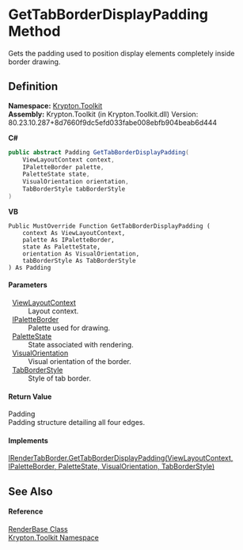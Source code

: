 # GetTabBorderDisplayPadding Method


Gets the padding used to position display elements completely inside border drawing.



## Definition
**Namespace:** <a href="79d2eac2-21f4-54ff-7552-b20c33c30600.md">Krypton.Toolkit</a>  
**Assembly:** Krypton.Toolkit (in Krypton.Toolkit.dll) Version: 80.23.10.287+8d7660f9dc5efd033fabe008ebfb904beab6d444

**C#**
``` C#
public abstract Padding GetTabBorderDisplayPadding(
	ViewLayoutContext context,
	IPaletteBorder palette,
	PaletteState state,
	VisualOrientation orientation,
	TabBorderStyle tabBorderStyle
)
```
**VB**
``` VB
Public MustOverride Function GetTabBorderDisplayPadding ( 
	context As ViewLayoutContext,
	palette As IPaletteBorder,
	state As PaletteState,
	orientation As VisualOrientation,
	tabBorderStyle As TabBorderStyle
) As Padding
```



#### Parameters
<dl><dt>  <a href="d94d703a-56ce-4f85-7e5d-a7e3debed319.md">ViewLayoutContext</a></dt><dd>Layout context.</dd><dt>  <a href="dd253da2-d489-07ff-6865-3729039fb875.md">IPaletteBorder</a></dt><dd>Palette used for drawing.</dd><dt>  <a href="93e626cd-00cf-240e-06c6-ab4d47e982ba.md">PaletteState</a></dt><dd>State associated with rendering.</dd><dt>  <a href="d38051f8-c2cc-e81c-0029-02f7ad46f2fa.md">VisualOrientation</a></dt><dd>Visual orientation of the border.</dd><dt>  <a href="1270c858-0b34-774e-682b-387b0276c3be.md">TabBorderStyle</a></dt><dd>Style of tab border.</dd></dl>

#### Return Value
Padding  
Padding structure detailing all four edges.

#### Implements
<a href="21bad806-64b7-10ff-ba08-e60da3980de9.md">IRenderTabBorder.GetTabBorderDisplayPadding(ViewLayoutContext, IPaletteBorder, PaletteState, VisualOrientation, TabBorderStyle)</a>  


## See Also


#### Reference
<a href="6cc5032c-8089-e880-78ad-3a805f7bd344.md">RenderBase Class</a>  
<a href="79d2eac2-21f4-54ff-7552-b20c33c30600.md">Krypton.Toolkit Namespace</a>  
